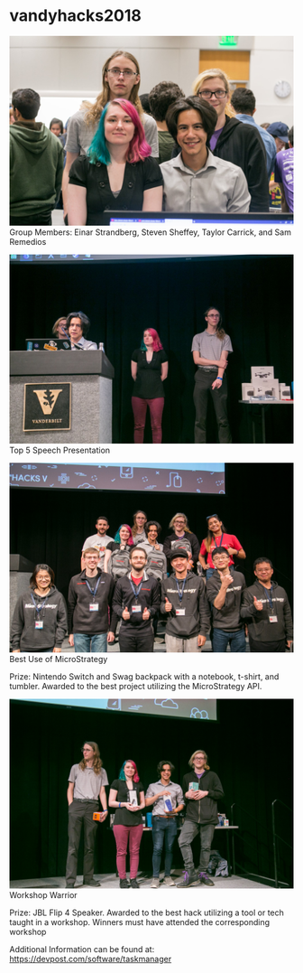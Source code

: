 # vandyhacks2018

![](images/GroupPicture.jpg)
Group Members: Einar Strandberg, Steven Sheffey, Taylor Carrick, and Sam Remedios


![](images/VandyHacksSpeech.jpg)
Top 5 Speech Presentation


![](images/MicroStrategyGroup.jpg)
Best Use of MicroStrategy 

Prize: Nintendo Switch and Swag backpack with a notebook, t-shirt, and tumbler. Awarded to the best project utilizing the MicroStrategy API. 


![](images/WorkShopWarrior.jpg)
Workshop Warrior

Prize: JBL Flip 4 Speaker. Awarded to the best hack utilizing a tool or tech taught in a workshop. Winners must have attended the corresponding workshop


Additional Information can be found at: https://devpost.com/software/taskmanager
